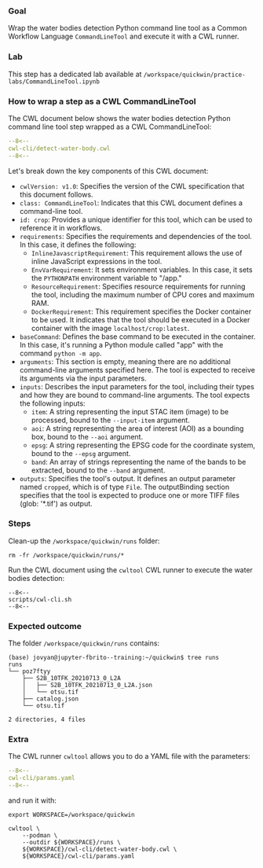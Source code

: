 
### Goal 

Wrap the water bodies detection Python command line tool as a Common Workflow Language `CommandLineTool` and execute it with a CWL runner.

### Lab

This step has a dedicated lab available at `/workspace/quickwin/practice-labs/CommandLineTool.ipynb`

### How to wrap a step as a CWL CommandLineTool 

The CWL document below shows the water bodies detection Python command line tool step wrapped as a CWL CommandLineTool:

```yaml linenums="1" hl_lines="9-12 49-53" title="cwl-cli/detect-water-body"
--8<--
cwl-cli/detect-water-body.cwl
--8<--
```

Let's break down the key components of this CWL document:

* `cwlVersion: v1.0`: Specifies the version of the CWL specification that this document follows.
* `class: CommandLineTool`: Indicates that this CWL document defines a command-line tool.
* `id: crop`: Provides a unique identifier for this tool, which can be used to reference it in workflows.
* `requirements`: Specifies the requirements and dependencies of the tool. In this case, it defines the following:
    * `InlineJavascriptRequirement`: This requirement allows the use of inline JavaScript expressions in the tool.
    * `EnvVarRequirement`: It sets environment variables. In this case, it sets the `PYTHONPATH` environment variable to "/app."
    * `ResourceRequirement`: Specifies resource requirements for running the tool, including the maximum number of CPU cores and maximum RAM.
    * `DockerRequirement`: This requirement specifies the Docker container to be used. It indicates that the tool should be executed in a Docker container with the image `localhost/crop:latest`.
* `baseCommand`: Defines the base command to be executed in the container. In this case, it's running a Python module called "app" with the command `python -m app`.
* `arguments`: This section is empty, meaning there are no additional command-line arguments specified here. The tool is expected to receive its arguments via the input parameters.
* `inputs`: Describes the input parameters for the tool, including their types and how they are bound to command-line arguments. The tool expects the following inputs:
    * `item`: A string representing the input STAC item (image) to be processed, bound to the `--input-item` argument.
    * `aoi`: A string representing the area of interest (AOI) as a bounding box, bound to the `--aoi` argument.
    * `epsg`: A string representing the EPSG code for the coordinate system, bound to the `--epsg` argument.
    * `band`: An array of strings representing the name of the bands to be extracted, bound to the `--band` argument.
* `outputs`: Specifies the tool's output. It defines an output parameter named `cropped`, which is of type `File`. The outputBinding section specifies that the tool is expected to produce one or more TIFF files (glob: '*.tif') as output.

### Steps

Clean-up the `/workspace/quickwin/runs` folder: 

```
rm -fr /workspace/quickwin/runs/*
```

Run the CWL document using the `cwltool` CWL runner to execute the water bodies detection:


```console hl_lines="9-12 49-53" title="terminal"
--8<--
scripts/cwl-cli.sh
--8<--
```

### Expected outcome

The folder `/workspace/quickwin/runs` contains: 

```
(base) jovyan@jupyter-fbrito--training:~/quickwin$ tree runs
runs
└── poz7ftyy
    ├── S2B_10TFK_20210713_0_L2A
    │   ├── S2B_10TFK_20210713_0_L2A.json
    │   └── otsu.tif
    ├── catalog.json
    └── otsu.tif

2 directories, 4 files
```

### Extra 

The CWL runner `cwltool` allows you to do a YAML file with the parameters:

```yaml title="params.yaml"
--8<--
cwl-cli/params.yaml
--8<--
```

and run it with:

```console hl_lines="5" title="terminal"
export WORKSPACE=/workspace/quickwin

cwltool \
    --podman \
    --outdir ${WORKSPACE}/runs \
    ${WORKSPACE}/cwl-cli/detect-water-body.cwl \
    ${WORKSPACE}/cwl-cli/params.yaml 
```